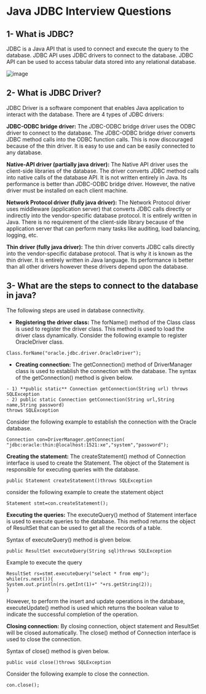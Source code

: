 # Java JDBC Interview Questions

## 1- What is JDBC?
JDBC is a Java API that is used to connect and execute the query to the database. JDBC API uses JDBC drivers to connect to the database. JDBC API can be used to access tabular data stored into any relational database.

![image](https://user-images.githubusercontent.com/16039211/143330285-f2d80176-733b-490f-9362-5bf4d8f2aec5.png)


## 2- What is JDBC Driver?
JDBC Driver is a software component that enables Java application to interact with the database. There are 4 types of JDBC drivers:

**JDBC-ODBC bridge driver:** The JDBC-ODBC bridge driver uses the ODBC driver to connect to the database. The JDBC-ODBC bridge driver converts JDBC method calls into the ODBC function calls. This is now discouraged because of the thin driver. It is easy to use and can be easily connected to any database.

**Native-API driver (partially java driver):** The Native API driver uses the client-side libraries of the database. The driver converts JDBC method calls into native calls of the database API. It is not written entirely in Java. Its performance is better than JDBC-ODBC bridge driver. However, the native driver must be installed on each client machine.

**Network Protocol driver (fully java driver):** The Network Protocol driver uses middleware (application server) that converts JDBC calls directly or indirectly into the vendor-specific database protocol. It is entirely written in Java. There is no requirement of the client-side library because of the application server that can perform many tasks like auditing, load balancing, logging, etc.

**Thin driver (fully java driver):** The thin driver converts JDBC calls directly into the vendor-specific database protocol. That is why it is known as the thin driver. It is entirely written in Java language. Its performance is better than all other drivers however these drivers depend upon the database.

## 3- What are the steps to connect to the database in java?
The following steps are used in database connectivity.
- **Registering the driver class:**
The forName() method of the Class class is used to register the driver class. This method is used to load the driver class dynamically. Consider the following example to register OracleDriver class.
```
Class.forName("oracle.jdbc.driver.OracleDriver");
```

- **Creating connection:**
The getConnection() method of DriverManager class is used to establish the connection with the database. The syntax of the getConnection() method is given below.

```
- 1) **public static** Connection getConnection(String url) throws SQLException  
- 2) public static Connection getConnection(String url,String name,String password)  
throws SQLException
```

Consider the following example to establish the connection with the Oracle database.
```
Connection con=DriverManager.getConnection(  
"jdbc:oracle:thin:@localhost:1521:xe","system","password");  
```

**Creating the statement:**
The createStatement() method of Connection interface is used to create the Statement. The object of the Statement is responsible for executing queries with the database.
```
public Statement createStatement()throws SQLException
```
consider the following example to create the statement object
```
Statement stmt=con.createStatement();  
```

**Executing the queries:**
The executeQuery() method of Statement interface is used to execute queries to the database. This method returns the object of ResultSet that can be used to get all the records of a table.

Syntax of executeQuery() method is given below.
```
public ResultSet executeQuery(String sql)throws SQLException  
```
Example to execute the query
```
ResultSet rs=stmt.executeQuery("select * from emp");  
while(rs.next()){  
System.out.println(rs.getInt(1)+" "+rs.getString(2));  
}  
```
However, to perform the insert and update operations in the database, executeUpdate() method is used which returns the boolean value to indicate the successful completion of the operation.

**Closing connection:**
By closing connection, object statement and ResultSet will be closed automatically. The close() method of Connection interface is used to close the connection.

Syntax of close() method is given below.
```
public void close()throws SQLException  
```
Consider the following example to close the connection.
```
con.close();  
```
